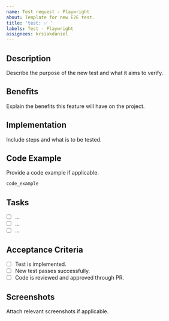```yaml
---
name: Test request - Playwright
about: Template for new E2E test.
title: 'test: ✅ '
labels: Test - Playwright
assignees: krsiakdaniel
---
```


## Description

Describe the purpose of the new test and what it aims to verify.

## Benefits

Explain the benefits this feature will have on the project.

## Implementation

Include steps and what is to be tested.

## Code Example

Provide a code example if applicable.

```ts
code_example
```

## Tasks

- [ ] ...
- [ ] ...
- [ ] ...

## Acceptance Criteria

- [ ] Test is implemented.
- [ ] New test passes successfully.
- [ ] Code is reviewed and approved through PR.

## Screenshots

Attach relevant screenshots if applicable.
